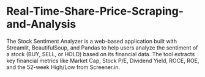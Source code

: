 # Real-Time-Share-Price-Scraping-and-Analysis
The Stock Sentiment Analyzer is a web-based application built with Streamlit, BeautifulSoup, and Pandas to help users analyze the sentiment of a stock (BUY, SELL, or HOLD) based on its financial data. The tool extracts key financial metrics like Market Cap, Stock P/E, Dividend Yield, ROCE, ROE, and the 52-week High/Low from Screener.in.
